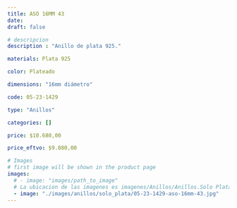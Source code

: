 ```yaml
---
title: ASO 16MM 43
date: 
draft: false

# descripcion
description : "Anillo de plata 925."

materials: Plata 925

color: Plateado

dimensions: "16mm diámetro"

code: 05-23-1429

type: "Anillos"

categories: []

price: $10.680,00

price_eftvo: $9.080,00

# Images
# first image will be shown in the product page
images:
  # - image: "images/path_to_image"
  # La ubicacion de las imagenes es imagenes/Anillos/Anillos.Solo Plata/05-23-1429-aso-16mm-43
  - image: "./images/anillos/solo_plata/05-23-1429-aso-16mm-43.jpg"
---
```


